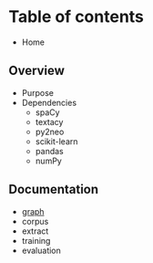 # Table of contents

* Home

## Overview

* Purpose
* Dependencies
  * spaCy
  * textacy
  * py2neo
  * scikit-learn
  * pandas
  * numPy

## Documentation

* [graph](documentation/graph.md)
* corpus
* extract
* training
* evaluation

